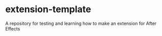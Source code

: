 # extension-template
A repository for testing and learning how to make an extension for After Effects
